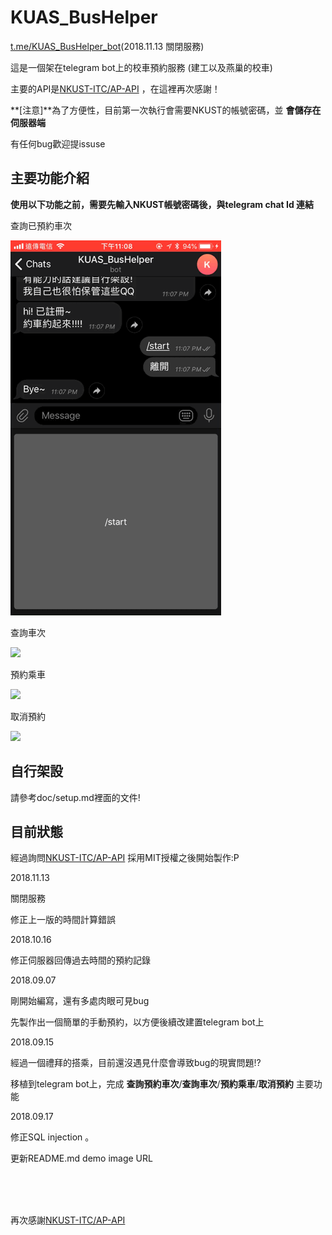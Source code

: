 # KUAS_BusHelper

[t.me/KUAS_BusHelper_bot](t.me/KUAS_BusHelper_bot)(2018.11.13 關閉服務)



這是一個架在telegram bot上的校車預約服務 (建工以及燕巢的校車)

主要的API是[NKUST-ITC/AP-API](https://github.com/NKUST-ITC/AP-API) ，在這裡再次感謝！



**[注意]**為了方便性，目前第一次執行會需要NKUST的帳號密碼，並 **會儲存在伺服器端**

有任何bug歡迎提issuse

## 主要功能介紹

**使用以下功能之前，需要先輸入NKUST帳號密碼後，與telegram chat Id 連結**



查詢已預約車次

![](https://raw.githubusercontent.com/takidog/img_library/master/KUAS_BusHelprt/1.gif)

查詢車次

![](https://raw.githubusercontent.com/takidog/img_library/master/KUAS_BusHelprt/2.gif)

預約乘車

![](https://raw.githubusercontent.com/takidog/img_library/master/KUAS_BusHelprt/3.gif)

取消預約

![](https://raw.githubusercontent.com/takidog/img_library/master/KUAS_BusHelprt/4.gif)

## 自行架設

請參考doc/setup.md裡面的文件!





## 目前狀態

經過詢問[NKUST-ITC/AP-API](https://github.com/NKUST-ITC/AP-API) 採用MIT授權之後開始製作:P

2018.11.13

關閉服務

修正上一版的時間計算錯誤



2018.10.16

修正伺服器回傳過去時間的預約記錄



2018.09.07 

剛開始編寫，還有多處肉眼可見bug

先製作出一個簡單的手動預約，以方便後續改建置telegram bot上



2018.09.15 

經過一個禮拜的搭乘，目前還沒遇見什麼會導致bug的現實問題!?

移植到telegram bot上，完成 **查詢預約車次**/**查詢車次**/**預約乘車**/**取消預約** 主要功能

2018.09.17 

修正SQL injection 。

更新README.md  demo image URL


<br>

<br>

<br>



再次感謝[NKUST-ITC/AP-API](https://github.com/NKUST-ITC/AP-API) 


